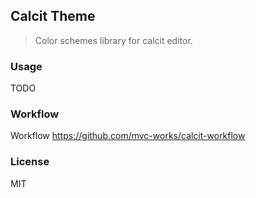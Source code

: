 
Calcit Theme
----

> Color schemes library for calcit editor.

### Usage

TODO

### Workflow

Workflow https://github.com/mvc-works/calcit-workflow

### License

MIT
